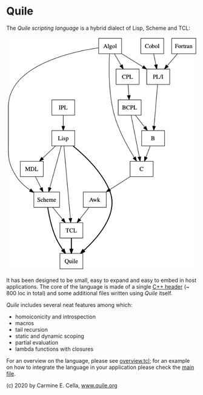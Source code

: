 # Quile

The *Quile scripting language* is a hybrid dialect of Lisp, Scheme and TCL: 

![Genealogy](docs/quile_anchestors.png)

It has been designed to be small, easy to expand and easy to embed in host applications. 
The core of the language is made of a single [C++ header](src/quile.h) (~ 800 loc in total) and some additional files written using *Quile* itself.

*Quile* includes several neat features among which:

* homoiconicity and introspection
* macros
* tail recursion
* static and dynamic scoping
* partial evaluation
* lambda functions with closures

For an overview on the language, please see [overview.tcl](examples/overview.tcl); for an example on how to integrate the language in your application please check the [main file](src/quile.cpp).

(c) 2020 by Carmine E. Cella, www.quile.org
